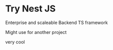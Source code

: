 # Try Nest JS

Enterprise and scaleable Backend TS framework

Might use for another project 

very cool
